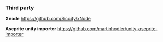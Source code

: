 
### Third party
**Xnode**
https://github.com/Siccity/xNode

**Aseprite unity importer**
https://github.com/martinhodler/unity-aseprite-importer